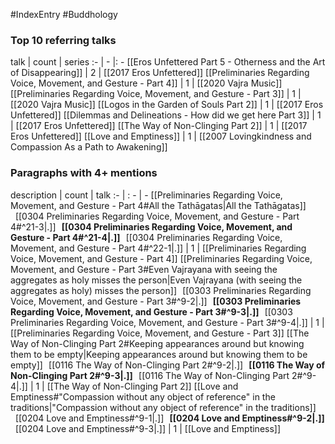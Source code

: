 #IndexEntry #Buddhology

### Top 10 referring talks
talk | count | series
:- | - |: -
[[Eros Unfettered Part 5 - Otherness and the Art of Disappearing]] | 2 | [[2017 Eros Unfettered]]
[[Preliminaries Regarding Voice, Movement, and Gesture - Part 4]] | 1 | [[2020 Vajra Music]]
[[Preliminaries Regarding Voice, Movement, and Gesture - Part 3]] | 1 | [[2020 Vajra Music]]
[[Logos in the Garden of Souls Part 2]] | 1 | [[2017 Eros Unfettered]]
[[Dilemmas and Delineations - How did we get here Part 3]] | 1 | [[2017 Eros Unfettered]]
[[The Way of Non-Clinging Part 2]] | 1 | [[2017 Eros Unfettered]]
[[Love and Emptiness]] | 1 | [[2007 Lovingkindness and Compassion As a Path to Awakening]]

### Paragraphs with 4+ mentions
description | count | talk
:- | : - | -
[[Preliminaries Regarding Voice, Movement, and Gesture - Part 4#All the Tathāgatas\|All the Tathāgatas]] &nbsp;&nbsp;[[0304 Preliminaries Regarding Voice, Movement, and Gesture - Part 4#^21-3\|.]] &nbsp; **[[0304 Preliminaries Regarding Voice, Movement, and Gesture - Part 4#^21-4\|.]]** &nbsp; [[0304 Preliminaries Regarding Voice, Movement, and Gesture - Part 4#^22-1\|.]] | 1 | [[Preliminaries Regarding Voice, Movement, and Gesture - Part 4]]
[[Preliminaries Regarding Voice, Movement, and Gesture - Part 3#Even Vajrayana with seeing the aggregates as holy misses the person\|Even Vajrayana (with seeing the aggregates as holy) misses the person]] &nbsp;&nbsp;[[0303 Preliminaries Regarding Voice, Movement, and Gesture - Part 3#^9-2\|.]] &nbsp; **[[0303 Preliminaries Regarding Voice, Movement, and Gesture - Part 3#^9-3\|.]]** &nbsp; [[0303 Preliminaries Regarding Voice, Movement, and Gesture - Part 3#^9-4\|.]] | 1 | [[Preliminaries Regarding Voice, Movement, and Gesture - Part 3]]
[[The Way of Non-Clinging Part 2#Keeping appearances around but knowing them to be empty\|Keeping appearances around but knowing them to be empty]] &nbsp;&nbsp;[[0116 The Way of Non-Clinging Part 2#^9-2\|.]] &nbsp; **[[0116 The Way of Non-Clinging Part 2#^9-3\|.]]** &nbsp; [[0116 The Way of Non-Clinging Part 2#^9-4\|.]] | 1 | [[The Way of Non-Clinging Part 2]]
[[Love and Emptiness#"Compassion without any object of reference" in the traditions\|"Compassion without any object of reference" in the traditions]] &nbsp;&nbsp;[[0204 Love and Emptiness#^9-1\|.]] &nbsp; **[[0204 Love and Emptiness#^9-2\|.]]** &nbsp; [[0204 Love and Emptiness#^9-3\|.]] | 1 | [[Love and Emptiness]]

